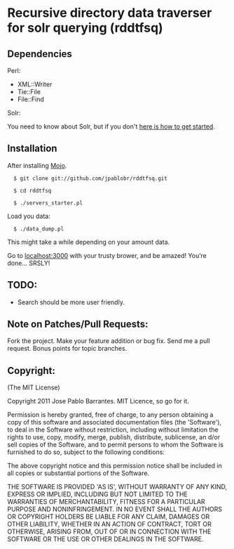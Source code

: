 # Recursive directory data traverser for solr querying (rddtfsq)

## Dependencies

Perl:

  * XML::Writer
  * Tie::File
  * File::Find

Solr:

You need to know about Solr, but if you don't [here is how to get started](http://lucene.apache.org/solr/tutorial.html).

## Installation

After installing [Mojo](https://github.com/kraih/mojo).

      $ git clone git://github.com/jpablobr/rddtfsq.git

      $ cd rddtfsq

      $ ./servers_starter.pl

Load you data:

      $ ./data_dump.pl

This might take a while depending on your amount data.

Go to [localhost:3000](http://localhost:3000) with your trusty brower, and be amazed! You’re done... SRSLY!

## TODO:

   * Search should be more user friendly.

## Note on Patches/Pull Requests:

Fork the project. Make your feature addition or bug fix. Send me a pull request. Bonus points for topic branches.

## Copyright:

(The MIT License)

Copyright 2011 Jose Pablo Barrantes. MIT Licence, so go for it.

Permission is hereby granted, free of charge, to any person obtaining a copy of this software and associated documentation files (the 'Software'), to deal in the Software without restriction, including without limitation the rights to use, copy, modify, merge, publish, distribute, sublicense, an d/or sell copies of the Software, and to permit persons to whom the Software is furnished to do so, subject to the following conditions:

The above copyright notice and this permission notice shall be included in all copies or substantial portions of the Software.

THE SOFTWARE IS PROVIDED 'AS IS', WITHOUT WARRANTY OF ANY KIND, EXPRESS OR IMPLIED, INCLUDING BUT NOT LIMITED TO THE WARRANTIES OF MERCHANTABILITY, FITNESS FOR A PARTICULAR PURPOSE AND NONINFRINGEMENT. IN NO EVENT SHALL THE AUTHORS OR COPYRIGHT HOLDERS BE LIABLE FOR ANY CLAIM, DAMAGES OR OTHER LIABILITY, WHETHER IN AN ACTION OF CONTRACT, TORT OR OTHERWISE, ARISING FROM, OUT OF OR IN CONNECTION WITH THE SOFTWARE OR THE USE OR OTHER DEALINGS IN THE SOFTWARE.
